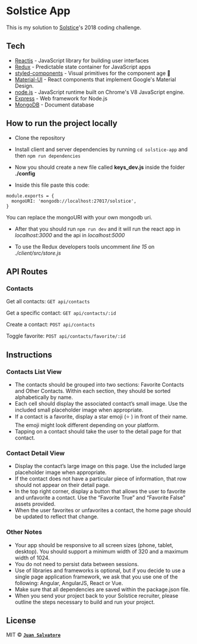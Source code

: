 # Solstice App

This is my solution to <a href="https://www.solstice.com/">Solstice</a>'s 2018 coding challenge.


## Tech

- [Reactjs](https://reactjs.org/) - JavaScript library for building user interfaces
- [Redux](https://redux.js.org/) - Predictable state container for JavaScript apps
- [styled-components](https://www.styled-components.com/) - Visual primitives for the component age 💅
- [Material-UI](https://material-ui.com/) - React components that implement Google's Material Design.
- [node.js](https://nodejs.org/) - JavaScript runtime built on Chrome's V8 JavaScript engine.
- [Express](https://expressjs.com/) - Web framework for Node.js
- [MongoDB](https://www.mongodb.com/) - Document database

## How to run the project locally

- Clone the repository

- Install client and server dependencies by running `cd solstice-app` and then `npm run dependencies`

- Now you should create a new file called **keys_dev.js** inside the folder **./config** 

- Inside this file paste this code:
```
module.exports = {
  mongoURI: 'mongodb://localhost:27017/solstice',
}
```
You can replace the mongoURI with your own mongodb uri.

- After that you should run `npm run dev` and it will run the react app in *localhost:3000* and the api in *localhost:5000*

- To use the Redux developers tools uncomment *line 15* on *./client/src/store.js* 

## API Routes 

### Contacts

Get all contacts:
`GET api/contacts`

Get a specific contact:
`GET api/contacts/:id`

Create a contact: 
`POST api/contacts`

Toggle favorite:
`POST api/contacts/favorite/:id`

## Instructions 

### Contacts List View

- The contacts should be grouped into two sections: Favorite Contacts and Other
Contacts. Within each section, they should be sorted alphabetically by name.
- Each cell should display the associated contact’s small image. Use the included
small placeholder image when appropriate.
- If a contact is a favorite, display a star emoji (⭐ ) in front of their name. The emoji
might look different depending on your platform.
- Tapping on a contact should take the user to the detail page for that contact.

### Contact Detail View

- Display the contact’s large image on this page. Use the included large placeholder
image when appropriate.
- If the contact does not have a particular piece of information, that row should not
appear on their detail page.
- In the top right corner, display a button that allows the user to favorite and unfavorite
a contact. Use the “Favorite True” and “Favorite False” assets provided.
- When the user favorites or unfavorites a contact, the home page should be updated to reflect that change.

### Other Notes

- Your app should be responsive to all screen sizes (phone, tablet, desktop). You
should support a minimum width of 320 and a maximum width of 1024.
- You do not need to persist data between sessions.
- Use of libraries and frameworks is optional, but if you decide to use a single page
application framework, we ask that you use one of the following: Angular, AngularJS,
React or Vue.
- Make sure that all dependencies are saved within the package.json file.
- When you send your project back to your Solstice recruiter, please outline the steps
necessary to build and run your project.

## License

MIT © **[`Juan Salvatore`](http://juansalvatore.com)**
